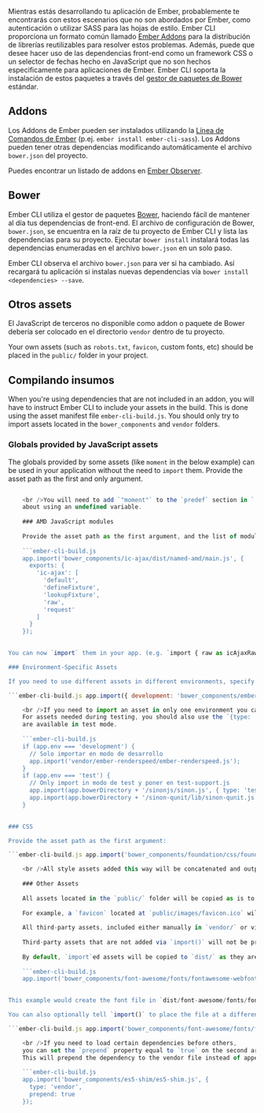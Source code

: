 Mientras estás desarrollando tu aplicación de Ember, probablemente te encontrarás con estos escenarios que no son abordados por Ember, como autenticación o utilizar SASS para las hojas de estilo. Ember CLI proporciona un formato común llamado [Ember Addons](#toc_addons) para la distribución de librerías reutilizables para resolver estos problemas. Además, puede que desee hacer uso de las dependencias front-end como un framework CSS o un selector de fechas hecho en JavaScript que no son hechos especificamente para aplicaciones de Ember. Ember CLI soporta la instalación de estos paquetes a través del [gestor de paquetes de Bower](#toc_bower) estándar.

## Addons

Los Addons de Ember pueden ser instalados utilizando la [Línea de Comandos de Ember](http://ember-cli.com/extending/#developing-addons-and-blueprints) (p.ej. `ember install ember-cli-sass`). Los Addons pueden tener otras dependencias modificando automáticamente el archivo `bower.json` del proyecto.

Puedes encontrar un listado de addons en [Ember Observer](http://emberobserver.com).

## Bower

Ember CLI utiliza el gestor de paquetes [Bower](http://bower.io), haciendo fácil de mantener al día tus dependencias de front-end. El archivo de configuración de Bower, `bower.json`, se encuentra en la raíz de tu proyecto de Ember CLI y lista las dependencias para su proyecto. Ejecutar `bower install` instalará todas las dependencias enumeradas en el archivo `bower.json` en un solo paso.

Ember CLI observa el archivo `bower.json` para ver si ha cambiado. Así recargará tu aplicación si instalas nuevas dependencias vía `bower install <dependencies> --save`.

## Otros assets

El JavaScript de terceros no disponible como addon o paquete de Bower debería ser colocado en el directorio `vendor` dentro de tu proyecto.

Your own assets (such as `robots.txt`, `favicon`, custom fonts, etc) should be placed in the `public/` folder in your project.

## Compilando insumos

When you're using dependencies that are not included in an addon, you will have to instruct Ember CLI to include your assets in the build. This is done using the asset manifest file `ember-cli-build.js`. You should only try to import assets located in the `bower_components` and `vendor` folders.

### Globals provided by JavaScript assets

The globals provided by some assets (like `moment` in the below example) can be used in your application without the need to `import` them. Provide the asset path as the first and only argument.

```ember-cli-build.js app.import('bower_components/moment/moment.js');

    <br />You will need to add `"moment"` to the `predef` section in `.jshintrc` to prevent JSHint errors
    about using an undefined variable.
    
    ### AMD JavaScript modules
    
    Provide the asset path as the first argument, and the list of modules and exports as the second.
    
    ```ember-cli-build.js
    app.import('bower_components/ic-ajax/dist/named-amd/main.js', {
      exports: {
        'ic-ajax': [
          'default',
          'defineFixture',
          'lookupFixture',
          'raw',
          'request'
        ]
      }
    });
    

You can now `import` them in your app. (e.g. `import { raw as icAjaxRaw } from 'ic-ajax';`)

### Environment-Specific Assets

If you need to use different assets in different environments, specify an object as the first parameter. That object's key should be the environment name, and the value should be the asset to use in that environment.

```ember-cli-build.js app.import({ development: 'bower_components/ember/ember.js', production: 'bower_components/ember/ember.prod.js' });

    <br />If you need to import an asset in only one environment you can wrap `app.import` in an `if` statement.
    For assets needed during testing, you should also use the `{type: 'test'}` option to make sure they
    are available in test mode.
    
    ```ember-cli-build.js
    if (app.env === 'development') {
      // Solo importar en modo de desarrollo
      app.import('vendor/ember-renderspeed/ember-renderspeed.js');
    }
    if (app.env === 'test') {
      // Only import in modo de test y poner en test-support.js
      app.import(app.bowerDirectory + '/sinonjs/sinon.js', { type: 'test' });
      app.import(app.bowerDirectory + '/sinon-qunit/lib/sinon-qunit.js', { type: 'test' });
    }
    

### CSS

Provide the asset path as the first argument:

```ember-cli-build.js app.import('bower_components/foundation/css/foundation.css');

    <br />All style assets added this way will be concatenated and output as `/assets/vendor.css`.
    
    ### Other Assets
    
    All assets located in the `public/` folder will be copied as is to the final output directory, `dist/`.
    
    For example, a `favicon` located at `public/images/favicon.ico` will be copied to `dist/images/favicon.ico`.
    
    All third-party assets, included either manually in `vendor/` or via a package manager like Bower, must be added via `import()`.
    
    Third-party assets that are not added via `import()` will not be present in the final build.
    
    By default, `import`ed assets will be copied to `dist/` as they are, with the existing directory structure maintained.
    
    ```ember-cli-build.js
    app.import('bower_components/font-awesome/fonts/fontawesome-webfont.ttf');
    

This example would create the font file in `dist/font-awesome/fonts/fontawesome-webfont.ttf`.

You can also optionally tell `import()` to place the file at a different path. The following example will copy the file to `dist/assets/fontawesome-webfont.ttf`.

```ember-cli-build.js app.import('bower_components/font-awesome/fonts/fontawesome-webfont.ttf', { destDir: 'assets' });

    <br />If you need to load certain dependencies before others,
    you can set the `prepend` property equal to `true` on the second argument of `import()`.
    This will prepend the dependency to the vendor file instead of appending it, which is the default behavior.
    
    ```ember-cli-build.js
    app.import('bower_components/es5-shim/es5-shim.js', {
      type: 'vendor',
      prepend: true
    });